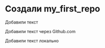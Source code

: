 ﻿# Cоздали my_first_repo


Добавили текст 

Добавили текст через Github.com


Добавили текст локально